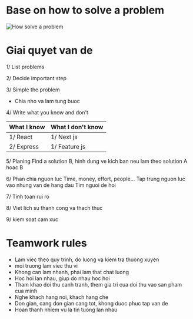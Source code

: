 # Base on how to solve a problem

![How solve a problem](https://www.wikihow.vn/Gi%E1%BA%A3i-quy%E1%BA%BFt-V%E1%BA%A5n-%C4%91%E1%BB%81)

# Giai quyet van de

1/ List problems

2/ Decide important step

3/ Simple the problem

- Chia nho va lam tung buoc

4/ Write what you know and don't

|What I know| What I don't know|
|--|--|
|1/ React | 1/ Next js |
|2/ Express | 1/ Feature js |

5/ Planing
Find a solution B, hinh dung ve kich ban neu lam theo solution A hoac B

6/ Phan chia nguon luc
Time, money, effort, people...
Tap trung nguon luc vao nhung van de hang dau
Tim nguoi de hoi

7/ Tinh toan rui ro

8/ Viet lich su thanh cong va thach thuc

9/ kiem soat cam xuc

# Teamwork rules

- Lam viec theo quy trinh, do luong va kiem tra thuong xuyen
- moi truong lam viec thu vi
- Khong can lam nhanh, phai lam that chat luong
- Hoc hoi lan nhau, giup do nhau hoc hoi
- Tham khao doi thu canh tranh, them gia tri cua doi thu vao san pham cua minh
- Nghe khach hang noi, khach hang che
- Don gian, cang don gian cang tot, khong duoc phuc tap van de
- Hoan thanh nhiem vu la tin tuong lan nhau